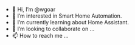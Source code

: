 - 👋 Hi, I’m @wgoar
- 👀 I’m interested in Smart Home Automation.
- 🌱 I’m currently learning about Home Assistant.
- 💞️ I’m looking to collaborate on ...
- 📫 How to reach me ...

<!---
wgoar/wgoar is a ✨ special ✨ repository because its `README.md` (this file) appears on your GitHub profile.
You can click the Preview link to take a look at your changes.
--->
